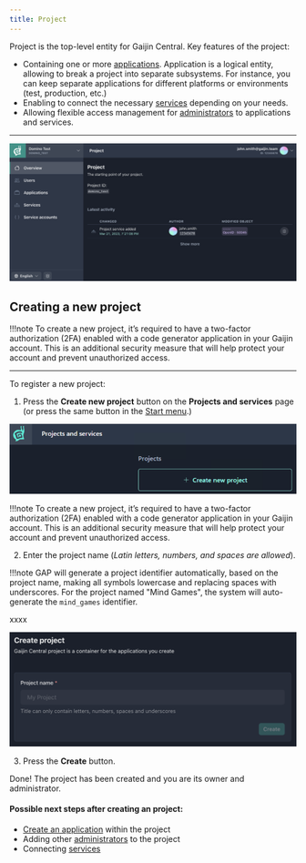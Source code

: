 ```yaml
---
title: Project
---
```


Project is the top-level entity for Gaijin Central. Key features of the project:

- Containing one or more [applications](applications.md). Application is a logical entity, allowing to break a project into separate subsystems. For instance, you can keep separate applications for different platforms or environments (test, production, etc.)
- Enabling to connect the necessary [services](services.md) depending on your needs.
- Allowing flexible access management for [administrators](project-administrators.md) to applications and services.

---

![Project menu](./assets/project-page.png)

## Creating a new project

!!!note
    To create a new project, it’s required to have a two-factor authorization (2FA) enabled with a code generator application in your Gaijin account. This is an additional security measure that will help protect your account and prevent unauthorized access.

---

To register a new project:

1. Press the **Create new project** button on the **Projects and services** page (or press the same button in the [Start menu](getting-started.md#start-menu).)


![New project button](./assets/new-project-button.png)

!!!note
    To create a new project, it’s required to have a two-factor authorization (2FA) enabled with a code generator application in your Gaijin account. This is an additional security measure that will help protect your account and prevent unauthorized access.

2. Enter the project name (_Latin letters, numbers, and spaces are allowed_).

!!!note
    GAP will generate a project identifier automatically, based on the project name, making all symbols lowercase and replacing spaces with underscores. For the project named "Mind Games", the system will auto-generate the `mind_games` identifier.



xxxx

![Creating a new project](./assets/project-new.png)


3. Press the **Create** button.



Done! The project has been created and you are its owner and administrator.

#### Possible next steps after creating an project:

- [Create an application](applications.md#creating-a-new-application) within the project
- Adding other [administrators](project-administrators.md) to the project
- Connecting [services](services.md)
